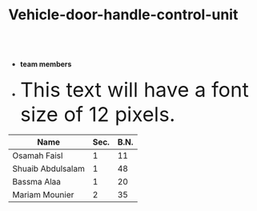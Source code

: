 # Vehicle-door-handle-control-unit


<br><br>
- <h4>team members </h4>
- <span style="font-size:40px;">This text will have a font size of 12 pixels.</span>

|Name | Sec. | B.N. |
|-----------------|-----------------|-----------------|
| Osamah Faisl | 1 | 11 |
| Shuaib Abdulsalam | 1 | 48 |
| Bassma Alaa | 1 | 20 |
| Mariam Mounier| 2 |35 |

